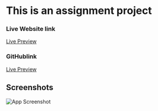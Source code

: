 # This is an assignment project

### Live Website link

[Live Preview](https://bootstrap-web-application-by-saymun.netlify.app/)

### GitHublink

[Live Preview](https://github.com/MdSaymun/Bootstrap-Web-Application)

## Screenshots

![App Screenshot](https://prnt.sc/C1ByJJDK_i-P)